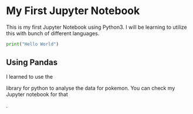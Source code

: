
# My First Jupyter Notebook
This is my first Jupyter Notebook using Python3. I will be learning to utilize this with bunch of different languages.


```python
print("Hello World")
```



## Using Pandas

I learned to use the 

[pandas]: https://pandas.pydata.org/

 library for python to analyse the data for pokemon. You can check my Jupyter notebook for that 

[here]: ./pandas_demo.ipynb

.

